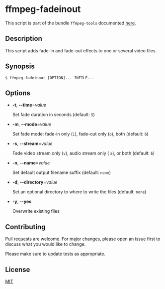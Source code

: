 # ffmpeg-fadeinout

This script is part of the bundle `ffmpeg-tools` documented [here](../../README.md).


## Description

This script adds fade-in and fade-out effects to one or several video files.


## Synopsis

```console
$ ffmpeg-fadeinout [OPTION]... INFILE...
```


## Options

+ **-t**, **--time**=_value_

  Set fade duration in seconds (default: `5`)

+ **-m**, **--mode**=_value_

  Set fade mode: fade-in only (`i`), fade-out only (`o`), both (default: `b`)

+ **-s**, **--stream**=_value_

  Fade video stream only (`v`), audio stream only ( `a`), or both (default: `b`)

+ **-n**, **--name**=_value_

  Set default output filename suffix (default: `none`)

+ **-d**, **--directory**=_value_

  Set an optional directory to where to write the files (default: `none`)

+ **-y**, **--yes**

  Overwrite existing files


## Contributing

Pull requests are welcome. For major changes, please open an issue first to discuss what you would like to change.

Please make sure to update tests as appropriate.


## License

[MIT](https://choosealicense.com/licenses/mit/)
